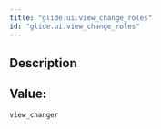 ```yaml
---
title: "glide.ui.view_change_roles"
id: "glide.ui.view_change_roles"
---
```

## Description



## Value: 
```
view_changer
```